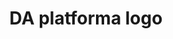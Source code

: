 ---
title: DA platforma logo
category: Mockup
category_slug: f-mockup
type: gallery
image: assets/img/works/da-platforma/tricou/T-Shirt Front_mono.jpg
gallery: assets/img/works/da-platforma/tricou/T-Shirt Back_color.jpg,assets/img/works/da-platforma/tricou/T-Shirt Back_mono.jpg,assets/img/works/da-platforma/tricou/T-Shirt Front_color.jpg,assets/img/works/da-platforma/tricou/T-Shirt Front_mono.jpg,assets/img/works/da-platforma/tricou/Varianta_mostre.jpg
---